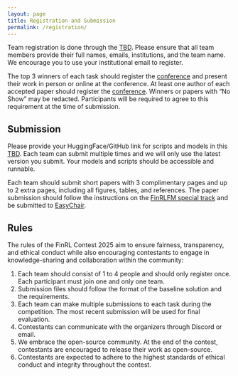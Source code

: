 ```yaml
---
layout: page
title: Registration and Submission
permalink: /registration/
---
```


Team registration is done through the [TBD](). Please ensure that all team members provide their full names, emails, institutions, and the team name. We encourage you to use your institutional email to register.

The top 3 winners of each task should register the [conference](https://www.cloud-conf.net/datasec/2025/index.html) and present their work in person or online at the conference. At least one author of each accepted paper should register the [conference](https://www.cloud-conf.net/datasec/2025/index.html). Winners or papers with “No Show” may be redacted. Participants will be required to agree to this requirement at the time of submission.

## Submission
Please provide your HuggingFace/GitHub link for scripts and models in this [TBD](). Each team can submit multiple times and we will only use the latest version you submit. Your models and scripts should be accessible and runnable. 

Each team should submit short papers with 3 complimentary pages and up to 2 extra pages, including all figures, tables, and references. The paper submission should follow the instructions on the [FinRLFM special track](https://www.cloud-conf.net/datasec/2025/ids/FinRLFM.html) and be submitted to [EasyChair](https://easychair.org/conferences/?conf=ieeeids2025). 

## Rules
The rules of the FinRL Contest 2025 aim to ensure fairness, transparency, and ethical conduct while also encouraging contestants to engage in knowledge-sharing and collaboration within the community:

1. Each team should consist of 1 to 4 people and should only register once. Each participant must join one and only one team.
2. Submission files should follow the format of the baseline solution and the requirements.
3. Each team can make multiple submissions to each task during the competition. The most recent submission will be used for final evaluation.
4. Contestants can communicate with the organizers through Discord or email.
5. We embrace the open-source community. At the end of the contest, contestants are encouraged to release their work as open-source.
6. Contestants are expected to adhere to the highest standards of ethical conduct and integrity throughout the contest.
